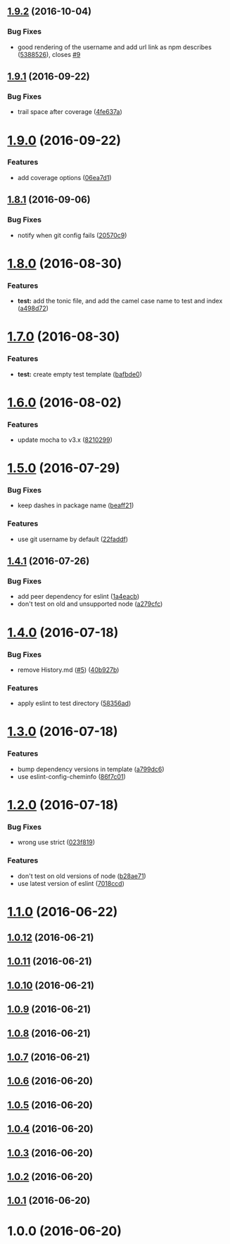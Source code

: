 <a name="1.9.2"></a>
## [1.9.2](https://github.com/mljs/generator-mljs-packages/compare/v1.9.1...v1.9.2) (2016-10-04)


### Bug Fixes

* good rendering of the username and add url link as npm describes ([5388526](https://github.com/mljs/generator-mljs-packages/commit/5388526)), closes [#9](https://github.com/mljs/generator-mljs-packages/issues/9)



<a name="1.9.1"></a>
## [1.9.1](https://github.com/mljs/generator-mljs-packages/compare/v1.9.0...v1.9.1) (2016-09-22)


### Bug Fixes

* trail space after coverage ([4fe637a](https://github.com/mljs/generator-mljs-packages/commit/4fe637a))



<a name="1.9.0"></a>
# [1.9.0](https://github.com/mljs/generator-mljs-packages/compare/v1.8.1...v1.9.0) (2016-09-22)


### Features

* add coverage options ([06ea7d1](https://github.com/mljs/generator-mljs-packages/commit/06ea7d1))



<a name="1.8.1"></a>
## [1.8.1](https://github.com/mljs/generator-mljs-packages/compare/v1.8.0...v1.8.1) (2016-09-06)


### Bug Fixes

* notify when git config fails ([20570c9](https://github.com/mljs/generator-mljs-packages/commit/20570c9))



<a name="1.8.0"></a>
# [1.8.0](https://github.com/mljs/generator-mljs-packages/compare/v1.7.0...v1.8.0) (2016-08-30)


### Features

* **test:** add the tonic file, and add the camel case name to test and index ([a498d72](https://github.com/mljs/generator-mljs-packages/commit/a498d72))



<a name="1.7.0"></a>
# [1.7.0](https://github.com/mljs/generator-mljs-packages/compare/v1.6.0...v1.7.0) (2016-08-30)


### Features

* **test:** create empty test template ([bafbde0](https://github.com/mljs/generator-mljs-packages/commit/bafbde0))



<a name="1.6.0"></a>
# [1.6.0](https://github.com/mljs/generator-mljs-packages/compare/v1.5.0...v1.6.0) (2016-08-02)


### Features

* update mocha to v3.x ([8210299](https://github.com/mljs/generator-mljs-packages/commit/8210299))



<a name="1.5.0"></a>
# [1.5.0](https://github.com/mljs/generator-mljs-packages/compare/v1.4.1...v1.5.0) (2016-07-29)


### Bug Fixes

* keep dashes in package name ([beaff21](https://github.com/mljs/generator-mljs-packages/commit/beaff21))


### Features

* use git username by default ([22faddf](https://github.com/mljs/generator-mljs-packages/commit/22faddf))



<a name="1.4.1"></a>
## [1.4.1](https://github.com/mljs/generator-mljs-packages/compare/v1.4.0...v1.4.1) (2016-07-26)


### Bug Fixes

* add peer dependency for eslint ([1a4eacb](https://github.com/mljs/generator-mljs-packages/commit/1a4eacb))
* don't test on old and unsupported node ([a279cfc](https://github.com/mljs/generator-mljs-packages/commit/a279cfc))



<a name="1.4.0"></a>
# [1.4.0](https://github.com/mljs/generator-mljs-packages/compare/v1.3.0...v1.4.0) (2016-07-18)


### Bug Fixes

* remove History.md ([#5](https://github.com/mljs/generator-mljs-packages/issues/5)) ([40b927b](https://github.com/mljs/generator-mljs-packages/commit/40b927b))


### Features

* apply eslint to test directory ([58356ad](https://github.com/mljs/generator-mljs-packages/commit/58356ad))



<a name="1.3.0"></a>
# [1.3.0](https://github.com/mljs/generator-mljs-packages/compare/v1.2.0...v1.3.0) (2016-07-18)


### Features

* bump dependency versions in template ([a799dc6](https://github.com/mljs/generator-mljs-packages/commit/a799dc6))
* use eslint-config-cheminfo ([86f7c01](https://github.com/mljs/generator-mljs-packages/commit/86f7c01))



<a name="1.2.0"></a>
# [1.2.0](https://github.com/mljs/generator-mljs-packages/compare/v1.1.0...v1.2.0) (2016-07-18)


### Bug Fixes

* wrong use strict ([023f819](https://github.com/mljs/generator-mljs-packages/commit/023f819))


### Features

* don't test on old versions of node ([b28ae71](https://github.com/mljs/generator-mljs-packages/commit/b28ae71))
* use latest version of eslint ([7018ccd](https://github.com/mljs/generator-mljs-packages/commit/7018ccd))



<a name="1.1.0"></a>
# [1.1.0](https://github.com/mljs/generator-mljs-packages/compare/v1.0.12...v1.1.0) (2016-06-22)



<a name="1.0.12"></a>
## [1.0.12](https://github.com/mljs/generator-mljs-packages/compare/v1.0.11...v1.0.12) (2016-06-21)



<a name="1.0.11"></a>
## [1.0.11](https://github.com/mljs/generator-mljs-packages/compare/v1.0.10...v1.0.11) (2016-06-21)



<a name="1.0.10"></a>
## [1.0.10](https://github.com/mljs/generator-mljs-packages/compare/v1.0.9...v1.0.10) (2016-06-21)



<a name="1.0.9"></a>
## [1.0.9](https://github.com/mljs/generator-mljs-packages/compare/v1.0.8...v1.0.9) (2016-06-21)



<a name="1.0.8"></a>
## [1.0.8](https://github.com/mljs/generator-mljs-packages/compare/v1.0.7...v1.0.8) (2016-06-21)



<a name="1.0.7"></a>
## [1.0.7](https://github.com/mljs/generator-mljs-packages/compare/v1.0.6...v1.0.7) (2016-06-21)



<a name="1.0.6"></a>
## [1.0.6](https://github.com/mljs/generator-mljs-packages/compare/v1.0.5...v1.0.6) (2016-06-20)



<a name="1.0.5"></a>
## [1.0.5](https://github.com/mljs/generator-mljs-packages/compare/v1.0.4...v1.0.5) (2016-06-20)



<a name="1.0.4"></a>
## [1.0.4](https://github.com/mljs/generator-mljs-packages/compare/v1.0.3...v1.0.4) (2016-06-20)



<a name="1.0.3"></a>
## [1.0.3](https://github.com/mljs/generator-mljs-packages/compare/v1.0.2...v1.0.3) (2016-06-20)



<a name="1.0.2"></a>
## [1.0.2](https://github.com/mljs/generator-mljs-packages/compare/v1.0.1...v1.0.2) (2016-06-20)



<a name="1.0.1"></a>
## [1.0.1](https://github.com/mljs/generator-mljs-packages/compare/v1.0.0...v1.0.1) (2016-06-20)



<a name="1.0.0"></a>
# 1.0.0 (2016-06-20)



